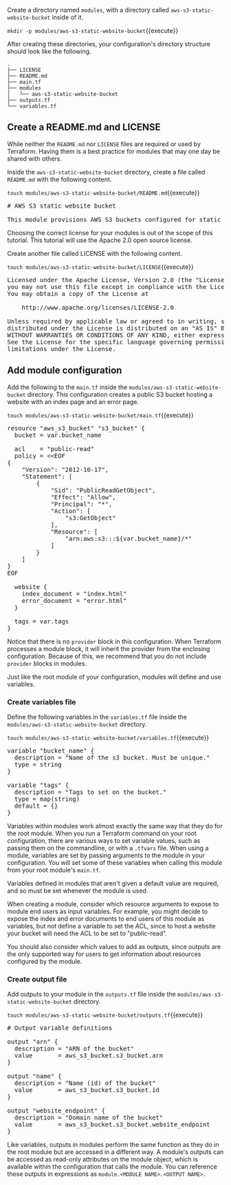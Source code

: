Create a directory named `modules`, with a directory called 
`aws-s3-static-website-bucket` inside of it.

`mkdir -p modules/aws-s3-static-website-bucket`{{execute}}

After creating these directories, your configuration's directory structure 
should look like the following.

```
.
├── LICENSE
├── README.md
├── main.tf
├── modules
│   └── aws-s3-static-website-bucket
├── outputs.tf
└── variables.tf
```

## Create a README.md and LICENSE

While neither the `README.md` nor `LICENSE` files are required or used by 
Terraform. Having them is a best practice for modules that may one day be 
shared with others.

Inside the `aws-s3-static-website-bucket` directory, create a file called
`README.md` with the following content.

`touch modules/aws-s3-static-website-bucket/README.md`{{execute}}

<pre class="file" data-target="clipboard">
# AWS S3 static website bucket

This module provisions AWS S3 buckets configured for static website hosting.
</pre>

Choosing the correct license for your modules is out of the scope of this 
tutorial. This tutorial will use the Apache 2.0 open source license.

Create another file called LICENSE with the following content.

`touch modules/aws-s3-static-website-bucket/LICENSE`{{execute}}

<pre class="file" data-target="clipboard">
Licensed under the Apache License, Version 2.0 (the "License");
you may not use this file except in compliance with the License.
You may obtain a copy of the License at

    http://www.apache.org/licenses/LICENSE-2.0

Unless required by applicable law or agreed to in writing, software
distributed under the License is distributed on an "AS IS" BASIS,
WITHOUT WARRANTIES OR CONDITIONS OF ANY KIND, either express or implied.
See the License for the specific language governing permissions and
limitations under the License.
</pre>

## Add module configuration

Add the following to the `main.tf` inside the `modules/aws-s3-static-website-bucket` directory. This configuration creates a public S3 bucket hosting a website with an index page and an error page.

`touch modules/aws-s3-static-website-bucket/main.tf`{{execute}}

<pre class="file" data-target="clipboard">
resource "aws_s3_bucket" "s3_bucket" {
  bucket = var.bucket_name

  acl    = "public-read"
  policy = &lt;&lt;EOF
{
    "Version": "2012-10-17",
    "Statement": [
        {
            "Sid": "PublicReadGetObject",
            "Effect": "Allow",
            "Principal": "*",
            "Action": [
                "s3:GetObject"
            ],
            "Resource": [
                "arn:aws:s3:::${var.bucket_name}/*"
            ]
        }
    ]
}
EOF

  website {
    index_document = "index.html"
    error_document = "error.html"
  }

  tags = var.tags
}
</pre>

Notice that there is no `provider` block in this configuration. When
Terraform processes a module block, it will inherit the provider from the
enclosing configuration. Because of this, we recommend that you do not include
`provider` blocks in modules.

Just like the root module of your configuration, modules will define and use
variables.

### Create variables file

Define the following variables in the `variables.tf` file inside the
`modules/aws-s3-static-website-bucket` directory.

`touch modules/aws-s3-static-website-bucket/variables.tf`{{execute}}

<pre class="file" data-target="clipboard">
variable "bucket_name" {
  description = "Name of the s3 bucket. Must be unique."
  type = string
}

variable "tags" {
  description = "Tags to set on the bucket."
  type = map(string)
  default = {}
}
</pre>

Variables within modules work almost exactly the same way that they do for the
root module. When you run a Terraform command on your root configuration, there
are various ways to set variable values, such as passing them on the
commandline, or with a `.tfvars` file. When using a module, variables are set by
passing arguments to the module in your configuration. You will set some of
these variables when calling this module from your root module's `main.tf`.

Variables defined in modules that aren't given a default value are required, and
so must be set whenever the module is used.

When creating a module, consider which resource arguments to expose to module
end users as input variables. For example, you might decide to expose the index
and error documents to end users of this module as variables, but not define a
variable to set the ACL, since to host a website your bucket will need the ACL
to be set to "public-read".

You should also consider which values to add as outputs, since outputs are the
only supported way for users to get information about resources configured by
the module.

### Create output file

Add outputs to your module in the `outputs.tf` file inside the
`modules/aws-s3-static-website-bucket` directory.

`touch modules/aws-s3-static-website-bucket/outputs.tf`{{execute}}

<pre class="file" data-target="clipboard">
# Output variable definitions

output "arn" {
  description = "ARN of the bucket"
  value       = aws_s3_bucket.s3_bucket.arn
}

output "name" {
  description = "Name (id) of the bucket"
  value       = aws_s3_bucket.s3_bucket.id
}

output "website_endpoint" {
  description = "Domain name of the bucket"
  value       = aws_s3_bucket.s3_bucket.website_endpoint
}
</pre>

Like variables, outputs in modules perform the same function as they do in the
root module but are accessed in a different way. A module's outputs can be
accessed as read-only attributes on the module object, which is available within
the configuration that calls the module. You can reference these outputs in
expressions as `module.<MODULE NAME>.<OUTPUT NAME>`.

